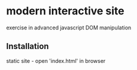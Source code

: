 # modern interactive site

exercise in advanced javascript DOM manipulation

## Installation

static site - open 'index.html' in browser
